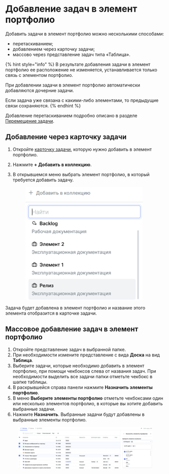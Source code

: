 # Добавление задач в элемент портфолио

Добавить задачи в элемент портфолио можно несколькими способами:

* перетаскиванием;
* добавлением через карточку задачи;
* массово через представление задач типа «‎Таблица»‎.

{% hint style="info" %}
В результате добавления задачи в элемент портфолио ее расположение не изменяется, устанавливается только связь с элементом портфолио.

При добавлении задачи в элемент портфолио автоматически добавляются дочерние задачи.

Если задача уже связана с какими-либо элементами, то предыдущие связи сохраняются.
{% endhint %}

Добавление перетаскиванием подробно описано в разделе [Перемещение задачи](dobavlenie-zadach-v-element-portfolio.md#peremeshenie-zadachi).

## Добавление через карточку задачи

1. Откройте [карточку задачи](dobavlenie-zadach-v-element-portfolio.md#kartochka-zadachi), которую нужно добавить в элемент портфолио.
2. Нажмите **+ Добавить в коллекцию**.
3.  В открывшемся меню выбрать элемент портфолио, в который требуется добавить задачу.

    <figure><img src="../../../../.gitbook/assets/изображение (179).png" alt=""><figcaption></figcaption></figure>

Задача будет добавлена в элемент портфолио и название этого элемента отобразится в карточке задачи.

## Массовое добавление задач в элемент портфолио

1. Откройте представление задач в выбранной папке.
2. При необходимости измените представление с вида **Доска** на вид **Таблица**.&#x20;
3. Выберите задачи, которые необходимо добавить в элемент портфолио, при помощи чекбоксов слева от названия задач. При необходимости выделить все задачи папки отметьте чекбокс в шапке таблицы.&#x20;
4. В раскрывшейся справа  панели нажмите **Назначить элементы портфолио**.
5. В меню **Выберите элементы портфолио** отметьте чекбоксами один или несколько элементов портфолио, в которые вы хотите добавить выбранные задачи.
6. Нажмите **Назначить**. Выбранные задачи будут добавлены в выбранные элементы портфолио.

<figure><img src="../../../../.gitbook/assets/изображение.png" alt=""><figcaption></figcaption></figure>
